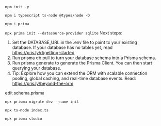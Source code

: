 `npm init -y`

`npm i typescript ts-node @types/node -D`

`npm i prima`

`npx prima init --datasource-provider sqlite`
Next steps:

1. Set the DATABASE_URL in the .env file to point to your existing database. If your database has no tables yet, read https://pris.ly/d/getting-started
2. Run prisma db pull to turn your database schema into a Prisma schema.
3. Run prisma generate to generate the Prisma Client. You can then start querying your database.
4. Tip: Explore how you can extend the ORM with scalable connection pooling, global caching, and real-time database events. Read: https://pris.ly/beyond-the-orm

edit schema.prisma

`npx prisma migrate dev --name init`

`npx ts-node index.ts`

`npx prisma studio`
